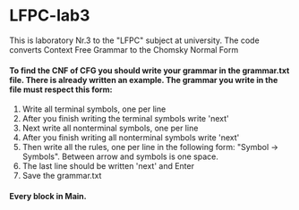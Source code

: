 # LFPC-lab3
This is laboratory Nr.3 to the "LFPC" subject at university. The code converts Context Free Grammar to the Chomsky Normal Form

#### To find the CNF of CFG you should write your grammar in the grammar.txt file. There is already written an example. The grammar you write in the file must respect this form:
1. Write all terminal symbols, one per line
2. After you finish writing the terminal symbols write 'next'
3. Next write all nonterminal symbols, one per line
4. After you finish writing all nonterminal symbols write 'next'
5. Then write all the rules, one per line in the following form: "Symbol -> Symbols". Between arrow and symbols is one space.
6. The last line should be written 'next' and Enter
7. Save the grammar.txt


#### Every block in Main.
